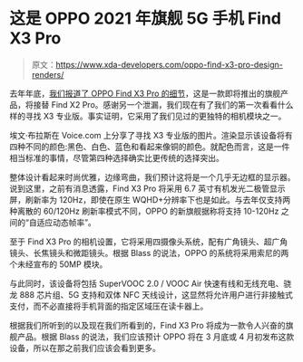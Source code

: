 # 这是 OPPO 2021 年旗舰 5G 手机 Find X3 Pro

> 原文：<https://www.xda-developers.com/oppo-find-x3-pro-design-renders/>

去年年底，[我们报道了 OPPO Find X3 Pro 的细节](https://www.xda-developers.com/oppo-find-x3-pro-leak-specs-features-pricing/)，这是一款即将推出的旗舰产品，将接替 Find X2 Pro。感谢另一个泄漏，我们现在有了我们的第一次看看什么样的寻找 X3 专业版。事实证明，它采用了我们见过的更独特的相机模块之一。

埃文·布拉斯在 Voice.com 上分享了寻找 X3 专业版的图片。渲染显示该设备将有四种不同的颜色:黑色、白色、蓝色和看起来像铜的颜色。就配色而言，这是一件相当标准的事情，尽管第四种选择确实比更传统的选择突出。

整体设计看起来时尚优雅，边缘弯曲，我们预计这将是一个几乎无边框的显示器。说到这里，之前有消息透露，Find X3 Pro 将采用 6.7 英寸有机发光二极管显示屏，刷新率为 120Hz，即使在原生 WQHD+分辨率下也是如此。与去年仅支持两种离散的 60/120Hz 刷新率模式不同，OPPO 的新旗舰据称将支持 10-120Hz 之间的“自适应动态帧率”。

至于 Find X3 Pro 的相机设置，它将采用四摄像头系统，配有广角镜头、超广角镜头、长焦镜头和微距镜头。根据 Blass 的说法，OPPO 的系统将采用索尼的两个未经宣布的 50MP 模块。

与此同时，该设备将包括 SuperVOOC 2.0 / VOOC Air 快速有线和无线充电、骁龙 888 芯片组、5G 支持和双体 NFC 天线设计，这显然将允许用户进行非接触式支付，而不必直接将手机背面的指定区域压在读卡器上。

根据我们所听到的以及现在我们所看到的，Find X3 Pro 将成为一款令人兴奋的旗舰产品。根据 Blass 的说法，我们应该预计 OPPO 将在 3 月底或 4 月初发布这款设备，所以在那之前我们应该会看到更多。